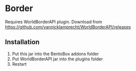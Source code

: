 # Border

Requires WorldBorderAPI plugin. Download from https://github.com/yannicklamprecht/WorldBorderAPI/releases

## Installation
1. Put this jar into the BentoBox addons folder
2. Put WorldBorderAPI jar into the plugins folder
3. Restart
